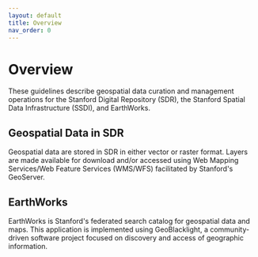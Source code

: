 ```yaml
---
layout: default
title: Overview
nav_order: 0
---
```

# Overview

These guidelines describe geospatial data curation and management operations for the Stanford Digital Repository (SDR), the Stanford Spatial Data Infrastructure (SSDI), and EarthWorks.

## Geospatial Data in SDR

Geospatial data are stored in SDR in either vector or raster format. Layers are made available for download and/or accessed using Web Mapping Services/Web Feature Services (WMS/WFS) facilitated by Stanford's GeoServer.

## EarthWorks

EarthWorks is Stanford's federated search catalog for geospatial data and maps. This application is implemented using GeoBlacklight, a community-driven software project focused on discovery and access of geographic information.




